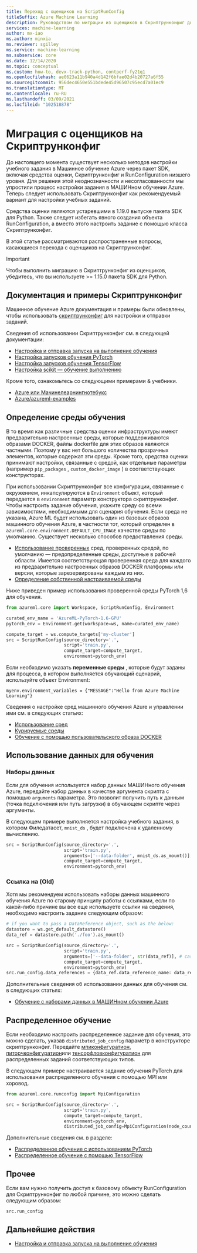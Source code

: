 ```yaml
---
title: Переход с оценщиков на ScriptRunConfig
titleSuffix: Azure Machine Learning
description: Руководством по миграции из оценщиков в Скриптрунконфиг для настройки обучающих заданий.
services: machine-learning
author: mx-iao
ms.author: minxia
ms.reviewer: sgilley
ms.service: machine-learning
ms.subservice: core
ms.date: 12/14/2020
ms.topic: conceptual
ms.custom: how-to, devx-track-python, contperf-fy21q1
ms.openlocfilehash: ae0623a11b940a4d142f6bfae02d4b20727a6f55
ms.sourcegitcommit: 956dec4650e551bdede45d96507c95ecd7a01ec9
ms.translationtype: MT
ms.contentlocale: ru-RU
ms.lasthandoff: 03/09/2021
ms.locfileid: "102518878"
---
```

# <a name="migrating-from-estimators-to-scriptrunconfig"></a>Миграция с оценщиков на Скриптрунконфиг

До настоящего момента существует несколько методов настройки учебного задания в Машинное обучение Azure через пакет SDK, включая средства оценки, Скриптрунконфиг и RunConfiguration низшего уровня.   Для решения этой неоднозначности и несогласованности мы упростили процесс настройки задания в МАШИНном обучении Azure.  Теперь следует использовать Скриптрунконфиг как рекомендуемый вариант для настройки учебных заданий. 

Средства оценки являются устаревшими в 1.19.0 выпуске пакета SDK для Python. Также следует избегать явного создания объекта RunConfiguration, а вместо этого настроить задание с помощью класса Скриптрунконфиг.

В этой статье рассматриваются распространенные вопросы, касающиеся перехода с оценщиков на Скриптрунконфиг.

> [!IMPORTANT]
> Чтобы выполнить миграцию в Скриптрунконфиг из оценщиков, убедитесь, что вы используете >= 1.15.0 пакета SDK для Python.

## <a name="scriptrunconfig-documentation-and-samples"></a>Документация и примеры Скриптрунконфиг
Машинное обучение Azure документация и примеры были обновлены, чтобы использовать [скриптрунконфиг](/python/api/azureml-core/azureml.core.script_run_config.scriptrunconfig) для настройки и отправки заданий.

Сведения об использовании Скриптрунконфиг см. в следующей документации:
* [Настройка и отправка запуска на выполнение обучения](how-to-set-up-training-targets.md)
* [Настройка запусков обучения PyTorch](how-to-train-pytorch.md)
* [Настройка запусков обучения TensorFlow](how-to-train-tensorflow.md)
* [Настройка scikit — обучение выполнению](how-to-train-scikit-learn.md)

Кроме того, ознакомьтесь со следующими примерами & учебники.
* [Azure или Мачинелеарнингнотебукс](https://github.com/Azure/MachineLearningNotebooks/tree/master/how-to-use-azureml/ml-frameworks)
* [Azure/azureml-examples](https://github.com/Azure/azureml-examples)

## <a name="defining-the-training-environment"></a>Определение среды обучения
В то время как различные средства оценки инфраструктуры имеют предварительно настроенные среды, которые поддерживаются образами DOCKER, файлы dockerfile для этих образов являются частными.  Поэтому у вас нет большого количества прозрачных элементов, которые содержат эти среды. Кроме того, средства оценки принимают настройки, связанные с средой, как отдельные параметры (например `pip_packages` , `custom_docker_image` ) в соответствующих конструкторах.

При использовании Скриптрунконфиг все конфигурации, связанные с окружением, инкапсулируются в `Environment` объект, который передается в `environment` параметр конструктора скриптрунконфиг. Чтобы настроить задание обучения, укажите среду со всеми зависимостями, необходимыми для сценария обучения. Если среда не указана, Azure ML будет использовать один из базовых образов машинного обучения Azure, в частности тот, который определен в `azureml.core.environment.DEFAULT_CPU_IMAGE` качестве среды по умолчанию. Существует несколько способов предоставления среды.

* [Использование проверенных](how-to-use-environments.md#use-a-curated-environment) сред, проверенных средой, по умолчанию — предопределенные среды, доступные в рабочей области. Имеется соответствующая проверенная среда для каждого из предварительно настроенных образов DOCKER платформы или версии, которые зарезервированы каждым из них.
* [Определение собственной настраиваемой среды](how-to-use-environments.md)

Ниже приведен пример использования проверенной среды PyTorch 1,6 для обучения.

```python
from azureml.core import Workspace, ScriptRunConfig, Environment

curated_env_name = 'AzureML-PyTorch-1.6-GPU'
pytorch_env = Environment.get(workspace=ws, name=curated_env_name)

compute_target = ws.compute_targets['my-cluster']
src = ScriptRunConfig(source_directory='.',
                      script='train.py',
                      compute_target=compute_target,
                      environment=pytorch_env)
```

Если необходимо указать **переменные среды** , которые будут заданы для процесса, в котором выполняется обучающий сценарий, используйте объект Environment:
```
myenv.environment_variables = {"MESSAGE":"Hello from Azure Machine Learning"}
```

Сведения о настройке сред машинного обучения Azure и управлении ими см. в следующих статьях:
* [Использование сред](how-to-use-environments.md)
* [Курируемые среды](resource-curated-environments.md)
* [Обучение с помощью пользовательского образа DOCKER](how-to-train-with-custom-image.md)

## <a name="using-data-for-training"></a>Использование данных для обучения
### <a name="datasets"></a>Наборы данных
Если для обучения используется набор данных МАШИНного обучения Azure, передайте набор данных в качестве аргумента скрипта с помощью `arguments` параметра. Это позволит получить путь к данным (точка подключения или путь загрузки) в обучающем скрипте через аргументы.

В следующем примере выполняется настройка учебного задания, в котором Филедатасет, `mnist_ds` , будет подключена к удаленному вычислению.
```python
src = ScriptRunConfig(source_directory='.',
                      script='train.py',
                      arguments=['--data-folder', mnist_ds.as_mount()], # or mnist_ds.as_download() to download
                      compute_target=compute_target,
                      environment=pytorch_env)
```

### <a name="datareference-old"></a>Ссылка на (Old)
Хотя мы рекомендуем использовать наборы данных машинного обучения Azure по старому принципу работы с ссылками, если по какой-либо причине вы все еще используете ссылки на сведения, необходимо настроить задание следующим образом:
```python
# if you want to pass a DataReference object, such as the below:
datastore = ws.get_default_datastore()
data_ref = datastore.path('./foo').as_mount()

src = ScriptRunConfig(source_directory='.',
                      script='train.py',
                      arguments=['--data-folder', str(data_ref)], # cast the DataReference object to str
                      compute_target=compute_target,
                      environment=pytorch_env)
src.run_config.data_references = {data_ref.data_reference_name: data_ref.to_config()} # set a dict of the DataReference(s) you want to the `data_references` attribute of the ScriptRunConfig's underlying RunConfiguration object.
```

Дополнительные сведения об использовании данных для обучения см. в следующих статьях:
* [Обучение с наборами данных в МАШИНном обучении Azure](./how-to-train-with-datasets.md)

## <a name="distributed-training"></a>Распределенное обучение
Если необходимо настроить распределенное задание для обучения, это можно сделать, указав `distributed_job_config` параметр в конструкторе скриптрунконфиг. Передайте [мпиконфигуратион](/python/api/azureml-core/azureml.core.runconfig.mpiconfiguration), [питорчконфигуратион](/python/api/azureml-core/azureml.core.runconfig.pytorchconfiguration)или [тенсорфловконфигуратион](/python/api/azureml-core/azureml.core.runconfig.tensorflowconfiguration) для распределенных заданий соответствующих типов.

В следующем примере настраивается задание обучения PyTorch для использования распределенного обучения с помощью MPI или хоровод.
```python
from azureml.core.runconfig import MpiConfiguration

src = ScriptRunConfig(source_directory='.',
                      script='train.py',
                      compute_target=compute_target,
                      environment=pytorch_env,
                      distributed_job_config=MpiConfiguration(node_count=2, process_count_per_node=2))
```

Дополнительные сведения см. в разделе:
* [Распределенное обучение с использованием PyTorch](how-to-train-pytorch.md#distributed-training)
* [Распределенное обучение с помощью TensorFlow](how-to-train-tensorflow.md#distributed-training)

## <a name="miscellaneous"></a>Прочее
Если вам нужно получить доступ к базовому объекту RunConfiguration для Скриптрунконфиг по любой причине, это можно сделать следующим образом:
```
src.run_config
```

## <a name="next-steps"></a>Дальнейшие действия

* [Настройка и отправка запуска на выполнение обучения](how-to-set-up-training-targets.md)